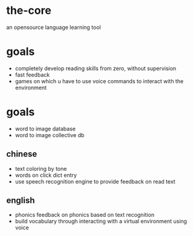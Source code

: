 # the-core
an opensource language learning tool

# goals
- completely develop reading skills from zero, without supervision
- fast feedback
- games on which u have to use voice commands to interact with the environment

# goals

- word to image database
- word to image collective db

## chinese
- text coloring by tone
- words on click dict entry
- use speech recognition engine to provide feedback on read text

## english
- phonics
feedback on phonics based on text recognition
- build vocabulary
through interacting with a virtual environment using voice


